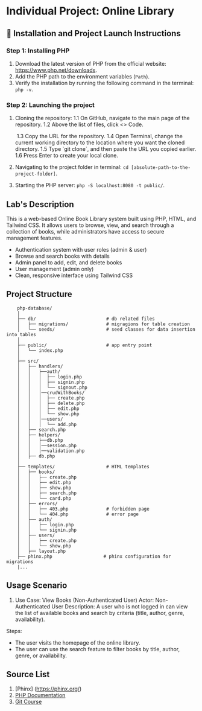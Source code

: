 # Individual Project: Online Library

## 🚀 Installation and Project Launch Instructions
 
### Step 1: Installing PHP 

1. Download the latest version of PHP from the official website: https://www.php.net/downloads.
2. Add the PHP path to the environment variables (`Path`).
3. Verify the installation by running the following command in the terminal: `php -v`.

### Step 2: Launching the project

1. Cloning the repository:
   1.1 On GitHub, navigate to the main page of the repository.
   1.2 Above the list of files, click <> Code.

   <img scr="https://docs.github.com/assets/cb-13128/mw-1440/images/help/repository/code-button.webp">
   1.3 Copy the URL for the repository.
   1.4 Open Terminal, сhange the current working directory to the location where you want the cloned directory.
   1.5 Type `git clone`, and then paste the URL you copied earlier.
   1.6 Press Enter to create your local clone.
2. Navigating to the project folder in terminal: `cd [absolute-path-to-the-project-folder]`.
3. Starting the PHP server: `php -S localhost:8080 -t public/`.

## Lab's Description

This is a web-based Online Book Library system built using PHP, HTML, and Tailwind CSS. It allows users to browse, view, and search through a collection of books, while administrators have access to secure management features.

  - Authentication system with user roles (admin & user)
  - Browse and search books with details
  - Admin panel to add, edit, and delete books
  - User management (admin only)
  - Clean, responsive interface using Tailwind CSS

## Project Structure 

        php-database/
        │
        ├── db/                          # db related files
        │   ├── migrations/              # migragions for table creation
        │   └── seeds/                   # seed classes for data insertion into tables
        │
        ├── public/                      # app entry point
        │   └── index.php
        │
        ├── src/                         
        │   ├── handlers/           
        │   │   ├──auth/
        │   │   │  ├── login.php
        │   │   │  ├── signin.php
        │   │   │  └── signout.php
        │   │   │──crudWithBooks/
        │   │   │  ├── create.php
        │   │   │  ├── delete.php
        │   │   │  ├── edit.php
        │   │   │  └── show.php
        │   │   │──users/
        │   │   │  └── add.php
        │   ├── search.php  
        │   ├── helpers/           
        │   │   ├──db.php
        │   │   │──session.php
        │   │   │──validation.php
        │   ├── db.php  
        │
        ├── templates/                   # HTML templates
        │   ├── books/                    
        │   │   ├── create.php
        │   │   ├── edit.php
        │   │   ├── show.php
        │   │   ├── search.php
        │   │   └── card.php           
        │   ├── errors/
        │   │   ├── 403.php              # forbidden page
        │   │   └── 404.php              # error page
        │   ├── auth/
        │   │   ├── login.php             
        │   │   └── signin.php
        │   ├── users/
        │   │   ├── create.php             
        │   │   └── show.php 
        │   ├── layout.php
        ├── phinx.php                   # phinx configuration for migrations
        |...

## Usage Scenario

1. Use Case: View Books (Non-Authenticated User)
Actor: Non-Authenticated User
Description: A user who is not logged in can view the list of available books and search by criteria (title, author, genre, availability).

Steps:
 - The user visits the homepage of the online library.
 - The user can use the search feature to filter books by title, author, genre, or availability.



## Source List 

1. [Phinx] (https://phinx.org/)
2. [PHP Documentation](https://www.php.net/docs.php)
3. [Git Course](https://github.com/MSU-Courses/advanced-web-programming/tree/main/07_Forms_And_Validation)


























